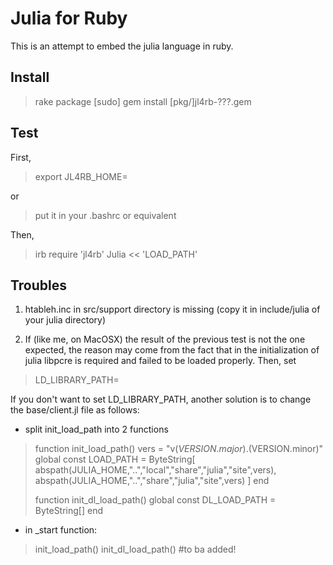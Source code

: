 # Julia for Ruby

This is an attempt to embed the julia language in ruby.

## Install

> rake package
> [sudo] gem install [pkg/]jl4rb-???.gem

## Test

First,

> export JL4RB_HOME=<your julia home>

or 

> put it in your .bashrc or equivalent

Then,

> irb
> require 'jl4rb'
> Julia << 'LOAD_PATH'

## Troubles

1. htableh.inc in src/support directory is missing (copy it in include/julia of your julia directory) 

2. If (like me, on MacOSX) the result of the previous test is not the one expected, the reason may come from the fact that in the initialization of julia libpcre is required and failed to be loaded properly. Then, set

> LD_LIBRARY_PATH=<your julia home>

If you don't want to set LD_LIBRARY_PATH, another solution is to change the base/client.jl file as follows: 

+ split init_load_path into 2 functions

> function init_load_path()
>     vers = "v$(VERSION.major).$(VERSION.minor)"
>     global const LOAD_PATH = ByteString[
>         abspath(JULIA_HOME,"..","local","share","julia","site",vers),
>         abspath(JULIA_HOME,"..","share","julia","site",vers)
> ]
> end
> 
> function init_dl_load_path()
>     global const DL_LOAD_PATH = ByteString[]
> end

+ in _start function:

> init_load_path()
> init_dl_load_path() #to ba added!
